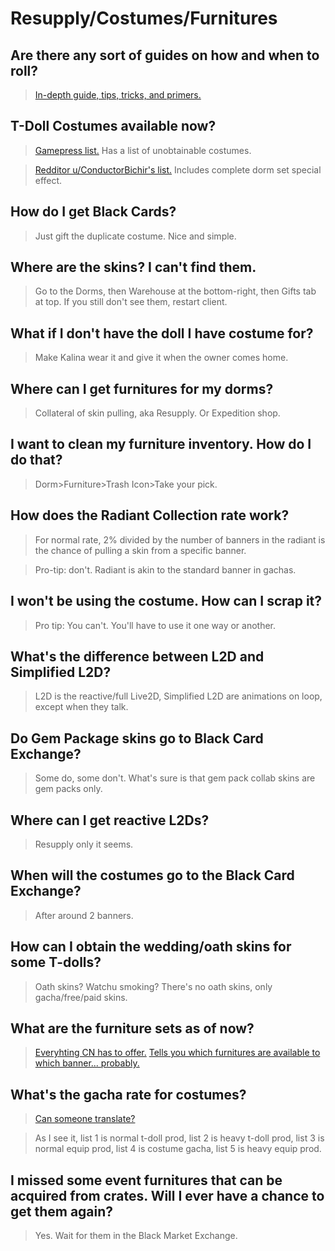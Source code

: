 # Resupply/Costumes/Furnitures

## Are there any sort of guides on how and when to roll?

> [In-depth guide, tips, tricks, and primers.](https://big-stupid-jellyfish.github.io/GFMath/pages/gacha)

## T-Doll Costumes available now?

> [Gamepress list.](https://gamepress.gg/girlsfrontline/t-doll-costumes-list) Has a list of unobtainable costumes.

> [Redditor u/ConductorBichir's list.](https://docs.google.com/spreadsheets/d/10ceReDBnWKelZhSN0ztsK6EA2_14Ll8ktcXBHMMs9gQ/edit#gid=1593777261) Includes complete dorm set special effect.

## How do I get Black Cards?

> Just gift the duplicate costume. Nice and simple.

## Where are the skins? I can't find them.

> Go to the Dorms, then Warehouse at the bottom-right, then Gifts tab at top. If you still don't see them, restart client.

## What if I don't have the doll I have costume for?

> Make Kalina wear it and give it when the owner comes home.

## Where can I get furnitures for my dorms?

> Collateral of skin pulling, aka Resupply. Or Expedition shop.

## I want to clean my furniture inventory. How do I do that?

> Dorm>Furniture>Trash Icon>Take your pick.

## How does the Radiant Collection rate work?

> For normal rate, 2% divided by the number of banners in the radiant is the chance of pulling a skin from a specific banner.

> Pro-tip: don't. Radiant is akin to the standard banner in gachas.

## I won't be using the costume. How can I scrap it?

> Pro tip: You can't. You'll have to use it one way or another.

## What's the difference between L2D and Simplified L2D?

> L2D is the reactive/full Live2D, Simplified L2D are animations on loop, except when they talk.

## Do Gem Package skins go to Black Card Exchange?

> Some do, some don't. What's sure is that gem pack collab skins are gem packs only.

## Where can I get reactive L2Ds?

> Resupply only it seems.

## When will the costumes go to the Black Card Exchange?

> After around 2 banners.

## How can I obtain the wedding/oath skins for some T-dolls?

> Oath skins? Watchu smoking? There's no oath skins, only gacha/free/paid skins.

## What are the furniture sets as of now?

> [Everyhting CN has to offer.](http://www.gfwiki.org/w/%E5%AE%B6%E5%85%B7) [Tells you which furnitures are available to which banner... probably.](https://mzh.moegirl.org.cn/%E5%B0%91%E5%A5%B3%E5%89%8D%E7%BA%BF/%E5%AE%B6%E5%85%B7#)

## What's the gacha rate for costumes?

> [Can someone translate?](http://gf.ppgame.com/web/pc/info.html?id=740)

> As I see it, list 1 is normal t-doll prod, list 2 is heavy t-doll prod, list 3 is normal equip prod, list 4 is costume gacha, list 5 is heavy equip prod.

## I missed some event furnitures that can be acquired from crates. Will I ever have a chance to get them again?

> Yes. Wait for them in the Black Market Exchange.
